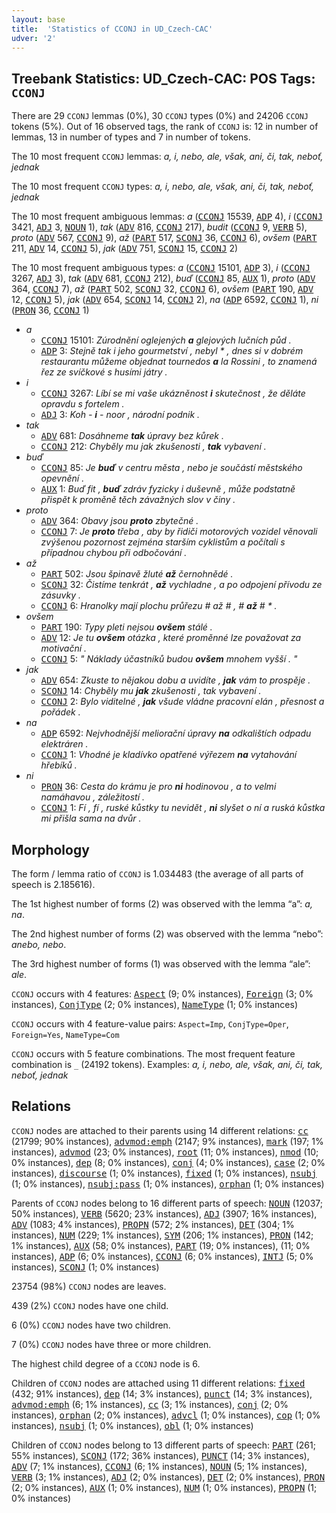 ```yaml
---
layout: base
title:  'Statistics of CCONJ in UD_Czech-CAC'
udver: '2'
---
```


## Treebank Statistics: UD_Czech-CAC: POS Tags: `CCONJ`

There are 29 `CCONJ` lemmas (0%), 30 `CCONJ` types (0%) and 24206 `CCONJ` tokens (5%).
Out of 16 observed tags, the rank of `CCONJ` is: 12 in number of lemmas, 13 in number of types and 7 in number of tokens.

The 10 most frequent `CCONJ` lemmas: <em>a, i, nebo, ale, však, ani, či, tak, neboť, jednak</em>

The 10 most frequent `CCONJ` types:  <em>a, i, nebo, ale, však, ani, či, tak, neboť, jednak</em>

The 10 most frequent ambiguous lemmas: <em>a</em> (<tt><a href="cs_cac-pos-CCONJ.html">CCONJ</a></tt> 15539, <tt><a href="cs_cac-pos-ADP.html">ADP</a></tt> 4), <em>i</em> (<tt><a href="cs_cac-pos-CCONJ.html">CCONJ</a></tt> 3421, <tt><a href="cs_cac-pos-ADJ.html">ADJ</a></tt> 3, <tt><a href="cs_cac-pos-NOUN.html">NOUN</a></tt> 1), <em>tak</em> (<tt><a href="cs_cac-pos-ADV.html">ADV</a></tt> 816, <tt><a href="cs_cac-pos-CCONJ.html">CCONJ</a></tt> 217), <em>budit</em> (<tt><a href="cs_cac-pos-CCONJ.html">CCONJ</a></tt> 9, <tt><a href="cs_cac-pos-VERB.html">VERB</a></tt> 5), <em>proto</em> (<tt><a href="cs_cac-pos-ADV.html">ADV</a></tt> 567, <tt><a href="cs_cac-pos-CCONJ.html">CCONJ</a></tt> 9), <em>až</em> (<tt><a href="cs_cac-pos-PART.html">PART</a></tt> 517, <tt><a href="cs_cac-pos-SCONJ.html">SCONJ</a></tt> 36, <tt><a href="cs_cac-pos-CCONJ.html">CCONJ</a></tt> 6), <em>ovšem</em> (<tt><a href="cs_cac-pos-PART.html">PART</a></tt> 211, <tt><a href="cs_cac-pos-ADV.html">ADV</a></tt> 14, <tt><a href="cs_cac-pos-CCONJ.html">CCONJ</a></tt> 5), <em>jak</em> (<tt><a href="cs_cac-pos-ADV.html">ADV</a></tt> 751, <tt><a href="cs_cac-pos-SCONJ.html">SCONJ</a></tt> 15, <tt><a href="cs_cac-pos-CCONJ.html">CCONJ</a></tt> 2)

The 10 most frequent ambiguous types:  <em>a</em> (<tt><a href="cs_cac-pos-CCONJ.html">CCONJ</a></tt> 15101, <tt><a href="cs_cac-pos-ADP.html">ADP</a></tt> 3), <em>i</em> (<tt><a href="cs_cac-pos-CCONJ.html">CCONJ</a></tt> 3267, <tt><a href="cs_cac-pos-ADJ.html">ADJ</a></tt> 3), <em>tak</em> (<tt><a href="cs_cac-pos-ADV.html">ADV</a></tt> 681, <tt><a href="cs_cac-pos-CCONJ.html">CCONJ</a></tt> 212), <em>buď</em> (<tt><a href="cs_cac-pos-CCONJ.html">CCONJ</a></tt> 85, <tt><a href="cs_cac-pos-AUX.html">AUX</a></tt> 1), <em>proto</em> (<tt><a href="cs_cac-pos-ADV.html">ADV</a></tt> 364, <tt><a href="cs_cac-pos-CCONJ.html">CCONJ</a></tt> 7), <em>až</em> (<tt><a href="cs_cac-pos-PART.html">PART</a></tt> 502, <tt><a href="cs_cac-pos-SCONJ.html">SCONJ</a></tt> 32, <tt><a href="cs_cac-pos-CCONJ.html">CCONJ</a></tt> 6), <em>ovšem</em> (<tt><a href="cs_cac-pos-PART.html">PART</a></tt> 190, <tt><a href="cs_cac-pos-ADV.html">ADV</a></tt> 12, <tt><a href="cs_cac-pos-CCONJ.html">CCONJ</a></tt> 5), <em>jak</em> (<tt><a href="cs_cac-pos-ADV.html">ADV</a></tt> 654, <tt><a href="cs_cac-pos-SCONJ.html">SCONJ</a></tt> 14, <tt><a href="cs_cac-pos-CCONJ.html">CCONJ</a></tt> 2), <em>na</em> (<tt><a href="cs_cac-pos-ADP.html">ADP</a></tt> 6592, <tt><a href="cs_cac-pos-CCONJ.html">CCONJ</a></tt> 1), <em>ni</em> (<tt><a href="cs_cac-pos-PRON.html">PRON</a></tt> 36, <tt><a href="cs_cac-pos-CCONJ.html">CCONJ</a></tt> 1)


* <em>a</em>
  * <tt><a href="cs_cac-pos-CCONJ.html">CCONJ</a></tt> 15101: <em>Zúrodnění oglejených <b>a</b> glejových lučních půd .</em>
  * <tt><a href="cs_cac-pos-ADP.html">ADP</a></tt> 3: <em>Stejně tak i jeho gourmetství , nebyl * , dnes si v dobrém restaurantu můžeme objednat tournedos <b>a</b> la Rossini , to znamená řez ze svíčkové s husími játry .</em>
* <em>i</em>
  * <tt><a href="cs_cac-pos-CCONJ.html">CCONJ</a></tt> 3267: <em>Líbí se mi vaše ukázněnost <b>i</b> skutečnost , že děláte opravdu s fortelem .</em>
  * <tt><a href="cs_cac-pos-ADJ.html">ADJ</a></tt> 3: <em>Koh - <b>i</b> - noor , národní podnik .</em>
* <em>tak</em>
  * <tt><a href="cs_cac-pos-ADV.html">ADV</a></tt> 681: <em>Dosáhneme <b>tak</b> úpravy bez kůrek .</em>
  * <tt><a href="cs_cac-pos-CCONJ.html">CCONJ</a></tt> 212: <em>Chyběly mu jak zkušenosti , <b>tak</b> vybavení .</em>
* <em>buď</em>
  * <tt><a href="cs_cac-pos-CCONJ.html">CCONJ</a></tt> 85: <em>Je <b>buď</b> v centru města , nebo je součástí městského opevnění .</em>
  * <tt><a href="cs_cac-pos-AUX.html">AUX</a></tt> 1: <em>Buď fit , <b>buď</b> zdráv fyzicky i duševně , může podstatně přispět k proměně těch závažných slov v činy .</em>
* <em>proto</em>
  * <tt><a href="cs_cac-pos-ADV.html">ADV</a></tt> 364: <em>Obavy jsou <b>proto</b> zbytečné .</em>
  * <tt><a href="cs_cac-pos-CCONJ.html">CCONJ</a></tt> 7: <em>Je <b>proto</b> třeba , aby by řidiči motorových vozidel věnovali zvýšenou pozornost zejména starším cyklistům a počítali s případnou chybou při odbočování .</em>
* <em>až</em>
  * <tt><a href="cs_cac-pos-PART.html">PART</a></tt> 502: <em>Jsou špinavě žluté <b>až</b> černohnědé .</em>
  * <tt><a href="cs_cac-pos-SCONJ.html">SCONJ</a></tt> 32: <em>Čistíme tenkrát , <b>až</b> vychladne , a po odpojení přívodu ze zásuvky .</em>
  * <tt><a href="cs_cac-pos-CCONJ.html">CCONJ</a></tt> 6: <em>Hranolky mají plochu průřezu # až # , # <b>až</b> # * .</em>
* <em>ovšem</em>
  * <tt><a href="cs_cac-pos-PART.html">PART</a></tt> 190: <em>Typy pleti nejsou <b>ovšem</b> stálé .</em>
  * <tt><a href="cs_cac-pos-ADV.html">ADV</a></tt> 12: <em>Je tu <b>ovšem</b> otázka , které proměnné lze považovat za motivační .</em>
  * <tt><a href="cs_cac-pos-CCONJ.html">CCONJ</a></tt> 5: <em>" Náklady účastníků budou <b>ovšem</b> mnohem vyšší . "</em>
* <em>jak</em>
  * <tt><a href="cs_cac-pos-ADV.html">ADV</a></tt> 654: <em>Zkuste to nějakou dobu a uvidíte , <b>jak</b> vám to prospěje .</em>
  * <tt><a href="cs_cac-pos-SCONJ.html">SCONJ</a></tt> 14: <em>Chyběly mu <b>jak</b> zkušenosti , tak vybavení .</em>
  * <tt><a href="cs_cac-pos-CCONJ.html">CCONJ</a></tt> 2: <em>Bylo viditelné , <b>jak</b> všude vládne pracovní elán , přesnost a pořádek .</em>
* <em>na</em>
  * <tt><a href="cs_cac-pos-ADP.html">ADP</a></tt> 6592: <em>Nejvhodnější meliorační úpravy <b>na</b> odkalištích odpadu elektráren .</em>
  * <tt><a href="cs_cac-pos-CCONJ.html">CCONJ</a></tt> 1: <em>Vhodné je kladívko opatřené výřezem <b>na</b> vytahování hřebíků .</em>
* <em>ni</em>
  * <tt><a href="cs_cac-pos-PRON.html">PRON</a></tt> 36: <em>Cesta do krámu je pro <b>ni</b> hodinovou , a to velmi namáhavou , záležitostí .</em>
  * <tt><a href="cs_cac-pos-CCONJ.html">CCONJ</a></tt> 1: <em>Fí , fí , ruské kůstky tu nevidět , <b>ni</b> slyšet o ní a ruská kůstka mi přišla sama na dvůr .</em>

## Morphology

The form / lemma ratio of `CCONJ` is 1.034483 (the average of all parts of speech is 2.185616).

The 1st highest number of forms (2) was observed with the lemma “a”: <em>a, na</em>.

The 2nd highest number of forms (2) was observed with the lemma “nebo”: <em>anebo, nebo</em>.

The 3rd highest number of forms (1) was observed with the lemma “ale”: <em>ale</em>.

`CCONJ` occurs with 4 features: <tt><a href="cs_cac-feat-Aspect.html">Aspect</a></tt> (9; 0% instances), <tt><a href="cs_cac-feat-Foreign.html">Foreign</a></tt> (3; 0% instances), <tt><a href="cs_cac-feat-ConjType.html">ConjType</a></tt> (2; 0% instances), <tt><a href="cs_cac-feat-NameType.html">NameType</a></tt> (1; 0% instances)

`CCONJ` occurs with 4 feature-value pairs: `Aspect=Imp`, `ConjType=Oper`, `Foreign=Yes`, `NameType=Com`

`CCONJ` occurs with 5 feature combinations.
The most frequent feature combination is `_` (24192 tokens).
Examples: <em>a, i, nebo, ale, však, ani, či, tak, neboť, jednak</em>


## Relations

`CCONJ` nodes are attached to their parents using 14 different relations: <tt><a href="cs_cac-dep-cc.html">cc</a></tt> (21799; 90% instances), <tt><a href="cs_cac-dep-advmod-emph.html">advmod:emph</a></tt> (2147; 9% instances), <tt><a href="cs_cac-dep-mark.html">mark</a></tt> (197; 1% instances), <tt><a href="cs_cac-dep-advmod.html">advmod</a></tt> (23; 0% instances), <tt><a href="cs_cac-dep-root.html">root</a></tt> (11; 0% instances), <tt><a href="cs_cac-dep-nmod.html">nmod</a></tt> (10; 0% instances), <tt><a href="cs_cac-dep-dep.html">dep</a></tt> (8; 0% instances), <tt><a href="cs_cac-dep-conj.html">conj</a></tt> (4; 0% instances), <tt><a href="cs_cac-dep-case.html">case</a></tt> (2; 0% instances), <tt><a href="cs_cac-dep-discourse.html">discourse</a></tt> (1; 0% instances), <tt><a href="cs_cac-dep-fixed.html">fixed</a></tt> (1; 0% instances), <tt><a href="cs_cac-dep-nsubj.html">nsubj</a></tt> (1; 0% instances), <tt><a href="cs_cac-dep-nsubj-pass.html">nsubj:pass</a></tt> (1; 0% instances), <tt><a href="cs_cac-dep-orphan.html">orphan</a></tt> (1; 0% instances)

Parents of `CCONJ` nodes belong to 16 different parts of speech: <tt><a href="cs_cac-pos-NOUN.html">NOUN</a></tt> (12037; 50% instances), <tt><a href="cs_cac-pos-VERB.html">VERB</a></tt> (5620; 23% instances), <tt><a href="cs_cac-pos-ADJ.html">ADJ</a></tt> (3907; 16% instances), <tt><a href="cs_cac-pos-ADV.html">ADV</a></tt> (1083; 4% instances), <tt><a href="cs_cac-pos-PROPN.html">PROPN</a></tt> (572; 2% instances), <tt><a href="cs_cac-pos-DET.html">DET</a></tt> (304; 1% instances), <tt><a href="cs_cac-pos-NUM.html">NUM</a></tt> (229; 1% instances), <tt><a href="cs_cac-pos-SYM.html">SYM</a></tt> (206; 1% instances), <tt><a href="cs_cac-pos-PRON.html">PRON</a></tt> (142; 1% instances), <tt><a href="cs_cac-pos-AUX.html">AUX</a></tt> (58; 0% instances), <tt><a href="cs_cac-pos-PART.html">PART</a></tt> (19; 0% instances),  (11; 0% instances), <tt><a href="cs_cac-pos-ADP.html">ADP</a></tt> (6; 0% instances), <tt><a href="cs_cac-pos-CCONJ.html">CCONJ</a></tt> (6; 0% instances), <tt><a href="cs_cac-pos-INTJ.html">INTJ</a></tt> (5; 0% instances), <tt><a href="cs_cac-pos-SCONJ.html">SCONJ</a></tt> (1; 0% instances)

23754 (98%) `CCONJ` nodes are leaves.

439 (2%) `CCONJ` nodes have one child.

6 (0%) `CCONJ` nodes have two children.

7 (0%) `CCONJ` nodes have three or more children.

The highest child degree of a `CCONJ` node is 6.

Children of `CCONJ` nodes are attached using 11 different relations: <tt><a href="cs_cac-dep-fixed.html">fixed</a></tt> (432; 91% instances), <tt><a href="cs_cac-dep-dep.html">dep</a></tt> (14; 3% instances), <tt><a href="cs_cac-dep-punct.html">punct</a></tt> (14; 3% instances), <tt><a href="cs_cac-dep-advmod-emph.html">advmod:emph</a></tt> (6; 1% instances), <tt><a href="cs_cac-dep-cc.html">cc</a></tt> (3; 1% instances), <tt><a href="cs_cac-dep-conj.html">conj</a></tt> (2; 0% instances), <tt><a href="cs_cac-dep-orphan.html">orphan</a></tt> (2; 0% instances), <tt><a href="cs_cac-dep-advcl.html">advcl</a></tt> (1; 0% instances), <tt><a href="cs_cac-dep-cop.html">cop</a></tt> (1; 0% instances), <tt><a href="cs_cac-dep-nsubj.html">nsubj</a></tt> (1; 0% instances), <tt><a href="cs_cac-dep-obl.html">obl</a></tt> (1; 0% instances)

Children of `CCONJ` nodes belong to 13 different parts of speech: <tt><a href="cs_cac-pos-PART.html">PART</a></tt> (261; 55% instances), <tt><a href="cs_cac-pos-SCONJ.html">SCONJ</a></tt> (172; 36% instances), <tt><a href="cs_cac-pos-PUNCT.html">PUNCT</a></tt> (14; 3% instances), <tt><a href="cs_cac-pos-ADV.html">ADV</a></tt> (7; 1% instances), <tt><a href="cs_cac-pos-CCONJ.html">CCONJ</a></tt> (6; 1% instances), <tt><a href="cs_cac-pos-NOUN.html">NOUN</a></tt> (5; 1% instances), <tt><a href="cs_cac-pos-VERB.html">VERB</a></tt> (3; 1% instances), <tt><a href="cs_cac-pos-ADJ.html">ADJ</a></tt> (2; 0% instances), <tt><a href="cs_cac-pos-DET.html">DET</a></tt> (2; 0% instances), <tt><a href="cs_cac-pos-PRON.html">PRON</a></tt> (2; 0% instances), <tt><a href="cs_cac-pos-AUX.html">AUX</a></tt> (1; 0% instances), <tt><a href="cs_cac-pos-NUM.html">NUM</a></tt> (1; 0% instances), <tt><a href="cs_cac-pos-PROPN.html">PROPN</a></tt> (1; 0% instances)

